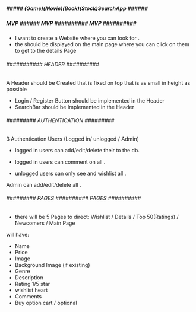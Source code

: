 ##### ##### (Game)(Movie)(Book)(Stock)SearchApp ###### ######


##### MVP ###### MVP ########## MVP ########## ###########
- I want to create a Website where you can look for <Something>.
- the <Thing> should be displayed on the main page where you can click on them to get to the details Page
###### ########### HEADER ########## #####################

A Header should be Created that is fixed on top that is as small in height as possible

- Login / Register Button should be implemented in the Header
- SearchBar should be Implemented in the Header

###### ######### AUTHENTICATION ######### ##########

3 Authentication Users  (Logged in/ unlogged / Admin)

- logged in users can add/edit/delete their <Something> to the db.
- logged in users can comment on all <Something>.


- unlogged users can only see and wishlist all <Something>.

Admin can add/edit/delete all <Something>.

###### ######### PAGES ########## PAGES ########## ############

- there will be 5 Pages to direct: Wishlist / Details / Top 50(Ratings) / Newcomers / Main Page

<Something> will have:
- Name
- Price
- Image
- Background Image (if existing)
- Genre
- Description
- Rating 1/5 star
- wishlist heart
- Comments
- Buy option  cart / optional
